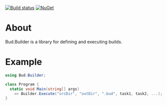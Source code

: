 [![Build status](https://ci.appveyor.com/api/projects/status/1qvcg4cnnenyl54x/branch/master?svg=true)](https://ci.appveyor.com/project/urbas/bud-builder/branch/master) [![NuGet](https://img.shields.io/nuget/v/Bud.Builder.svg)](https://www.nuget.org/packages/Bud.Builder/)



# About

Bud.Builder is a library for defining and executing builds.



# Example

```csharp
using Bud.Builder;

class Program {
  static void Main(string[] args)
    => Builder.Execute("srcDir", "outDir", ".bud", task1, task2, ...);
}
```
